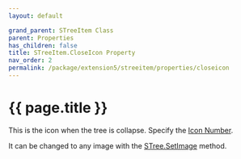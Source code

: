 ```yaml
---
layout: default

grand_parent: STreeItem Class
parent: Properties
has_children: false
title: STreeItem.CloseIcon Property
nav_order: 2
permalink: /package/extension5/streeitem/properties/closeicon
---
```

# {{ page.title }}

This is the icon when the tree is collapse. Specify the <a href="/package/extension5/stree/#specifying-icon-number">Icon Number</a>.

It can be changed to any image with the <a href="/package/extension5/stree/methods/setimage">STree.SetImage</a> method.


